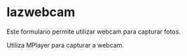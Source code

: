 # lazwebcam
Este formulario permite utilizar webcam para capturar fotos.


Utiliza MPlayer para capturar a webcam.
